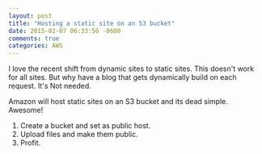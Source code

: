 ```yaml
---
layout: post
title: "Hosting a static site on an S3 bucket"
date: 2015-02-07 06:33:56 -0600
comments: true
categories: AWS
---
```


I love the recent shift from dynamic sites to static sites. This doesn't work for all sites. But why have a blog that gets dynamically build on each request.  It's Not needed.

Amazon will host static sites on an S3 bucket and its dead simple. Awesome!

1. Create a bucket and set as public host.
3. Upload files and make them public.
4. Profit.
